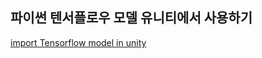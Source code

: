 ## 파이썬 텐서플로우 모델 유니티에서 사용하기
[import Tensorflow model in unity](https://www.youtube.com/watch?v=yIHGUD4eEoY)
